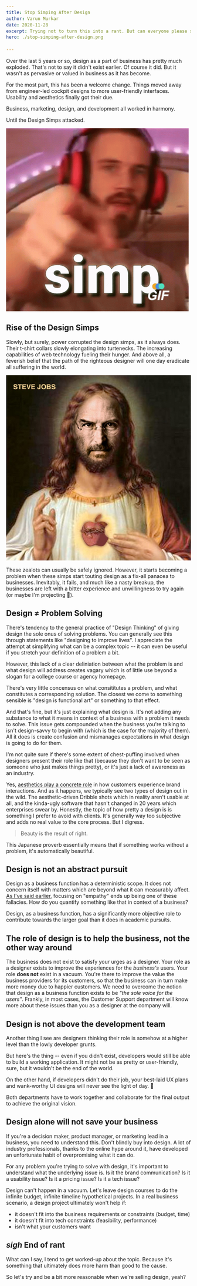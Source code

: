 ```yaml
---
title: Stop Simping After Design
author: Varun Murkar
date: 2020-11-28
excerpt: Trying not to turn this into a rant. But can everyone please stop putting 'Design' on a pedestal?
hero: ./stop-simping-after-design.png

---
```


Over the last 5 years or so, design as a part of business has pretty much exploded. That's not to say it didn't exist earlier. Of course it did. But it wasn't as pervasive or valued in business as it has become. 

For the most part, this has been a welcome change. Things moved away from engineer-led cockpit designs to more user-friendly interfaces. Usability and aesthetics finally got their due.

Business, marketing, design, and development all worked in harmony.

Until the Design Simps attacked. 

![Pewds disapproves of simps](./simp.gif)

## Rise of the Design Simps

Slowly, but surely, power corrupted the design simps, as it always does. Their t-shirt collars slowly elongating into turtenecks. The increasing capabilities of web technology fueling their hunger. And above all, a feverish belief that the path of the righteous designer will one day eradicate all suffering in the world. 

![All hail Jesus Jobs](./jesus-jobs.jpg)

These zealots can usually be safely ignored. However, it starts becoming a problem when these simps start touting design as a fix-all panacea to businesses. Inevitably, it fails, and much like a nasty breakup, the businesses are left with a bitter experience and unwillingness to try again (or maybe I'm projecting 🤷). 

## Design ≠ Problem Solving

There's tendency to the general practice of "Design Thinking" of giving design the sole onus of solving problems. You can generally see this through statements like "designing to improve lives". I appreciate the attempt at simplifying what can be a complex topic -- it can even be useful if you stretch your definition of a problem a bit. 

However, this lack of a clear deliniation between what the problem is and what design will address creates vagary which is of little use beyond a slogan for a college course or agency homepage.

There's very little concensus on what consititutes a problem, and what constitutes a corresponding solution. The closest we come to something sensible is "design is functional art" or something to that effect. 

And that's fine, but it's just explaining what design is. It's not adding any substance to what it means in context of a business with a problem it needs to solve. This issue gets compounded when the business you're talking to isn't design-savvy to begin with (which is the case for the majority of them). All it does is create confusion and mismanages expectations in what design is going to do for them. 

I'm not quite sure if there's some extent of chest-puffing involved when designers present their role like that (because they don't want to be seen as someone who just makes things pretty), or it's just a lack of awareness as an industry.

Yes, <a href="https://lawsofux.com/aesthetic-usability-effect.html" rel="noreferrer noopener" target="blank">aesthetics play a concrete role</a> in how customers experience brand interactions. And as it happens, we typically see two types of design out in the wild. The aesthetic-driven Dribble shots which in reality aren't usable at all, and the kinda-ugly software that hasn't changed in 20 years which enterprises swear by. Honestly, the topic of how pretty a design is is something I prefer to avoid with clients. It's generally way too subjective and adds no real value to the core process. But I digress.

> Beauty is the result of right.

This Japanese proverb essentially means that if something works without a problem, it's automatically beautiful. 

## Design is not an abstract pursuit

Design as a business function has a deterministic scope. It does not concern itself with matters which are beyond what it can measurably affect. [As I've said earlier](../empathy-is-overrated), focusing on "empathy" ends up being one of these fallacies. How do you quantify something like that in context of a business? 

Design, as a business function, has a significantly more objective role to contribute towards the larger goal than it does in academic pursuits. 

<!-- An example I find myself repeating often when teaching these concepts to interns is this one. 

Let's pretend we're running a dry cleaning service. People come to your establishment, drop their fabrics, and get a token for pickup. This works fine, and eventually you're going to plateau. 

So what can you do to break this ceiling? What additional value can you create for your customers that can boost your business? -->

## The role of design is to help the business, not the other way around

The business does not exist to satisfy your urges as a designer. Your role as a designer exists to improve the experiences for the *business's* users. Your role **does not** exist in a vacuum. You're there to improve the value the business providers for its customers, so that the business can in turn make more money due to happier customers. We need to overcome the notion that design as a business function exists to be *"the sole voice for the users"*. Frankly, in most cases, the Customer Support department will know more about these issues than you as a designer at the company will. 

## Design is not above the development team

Another thing I see are designers thinking their role is somehow at a higher level than the lowly developer grunts. 

But here's the thing -- even if you didn't exist, developers would still be able to build a working application. It might not be as pretty or user-friendly, sure, but it wouldn't be the end of the world. 

On the other hand, if developers didn't do their job, your best-laid UX plans and wank-worthy UI designs will never see the light of day. 🤷

Both departments have to work together and collaborate for the final output to achieve the original vision.

## Design alone will not save your business

If you're a decision maker, product manager, or marketing lead in a business, you need to understand this. Don't blindly buy into design. A lot of industry professionals, thanks to the online hype around it, have developed an unfortunate habit of overpromising what it can do. 

For any problem you're trying to solve with design, it's important to understand what the underlying issue is. Is it the brand communication? Is it a usability issue? Is it a pricing issue? Is it a tech issue?

Design can't happen in a vacuum. Let's leave design courses to do the infinite budget, infinite timeline hypothetical projects. In a real business scenario, a design project ultimately won't help if:
- it doesn't fit into the business requirements or constraints (budget, time)
- it doesn't fit into tech constraints (feasibility, performance)
- isn't what your customers want

## *sigh* End of rant
What can I say, I tend to get worked-up about the topic. Because it's something that ultimately does more harm than good to the cause. 

So let's try and be a bit more reasonable when we're selling design, yeah?